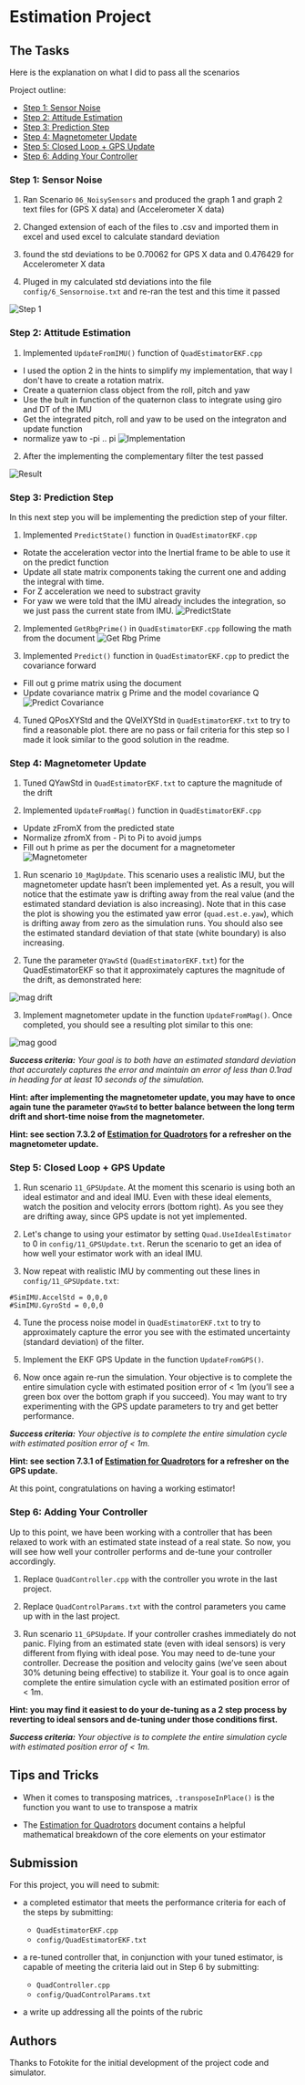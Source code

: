 # Estimation Project #



## The Tasks ##

Here is the explanation on what I did to pass all the scenarios

Project outline:

 - [Step 1: Sensor Noise](#step-1-sensor-noise)
 - [Step 2: Attitude Estimation](#step-2-attitude-estimation)
 - [Step 3: Prediction Step](#step-3-prediction-step)
 - [Step 4: Magnetometer Update](#step-4-magnetometer-update)
 - [Step 5: Closed Loop + GPS Update](#step-5-closed-loop--gps-update)
 - [Step 6: Adding Your Controller](#step-6-adding-your-controller)



### Step 1: Sensor Noise ###

1. Ran Scenario `06_NoisySensors` and produced the graph 1 and graph 2 text files for (GPS X data) and (Accelerometer X data)

2. Changed extension of each of the files to .csv and imported them in excel and used excel to calculate standard deviation

3. found the std deviations to be 0.70062 for GPS X data and 0.476429 for Accelerometer X data

4. Pluged in my calculated std deviations into the file `config/6_Sensornoise.txt` and re-ran the test and this time it passed

![Step 1](images/Capture1.PNG)

### Step 2: Attitude Estimation ###

1. Implemented `UpdateFromIMU()` function of `QuadEstimatorEKF.cpp` 
- I used the option 2 in the hints to simplify my implementation, that way I don't have to create a rotation matrix.
- Create a quaternion class object from the roll, pitch and yaw
- Use the bult in function of the quaternon class to integrate using giro and DT of the IMU
- Get the integrated pitch, roll and yaw to be used on the integraton and update function
- normalize yaw to -pi .. pi
![Implementation](images/Capture3.PNG)

2. After the implementing the complementary filter the test passed

![Result](images/Capture2.PNG)

### Step 3: Prediction Step ###

In this next step you will be implementing the prediction step of your filter.

1. Implemented `PredictState()` function in `QuadEstimatorEKF.cpp`
- Rotate the acceleration vector into the Inertial frame to be able to use it on the predict function
- Update all state matrix components taking the current one and adding the integral with time.
- For Z acceleration we need to substract gravity
- For yaw we were told that the IMU already includes the integration, so we just pass the current state from IMU.
![PredictState](images/Capture4.PNG)

2. Implemented `GetRbgPrime()` in `QuadEstimatorEKF.cpp` following the math from the document
![Get Rbg Prime](images/Capture5.PNG)

3. Implemented `Predict()` function in `QuadEstimatorEKF.cpp` to predict the covariance forward
- Fill out g prime matrix using the document
- Update covariance matrix g Prime and the model covariance Q
![Predict Covariance](images/Capture6.PNG)

4. Tuned QPosXYStd and the QVelXYStd in `QuadEstimatorEKF.txt` to try to find a reasonable plot. there are no pass or fail criteria for this step so I made it look similar to the good solution in the readme.


### Step 4: Magnetometer Update ###

1. Tuned QYawStd in `QuadEstimatorEKF.txt` to capture the magnitude of the drift

2. Implemented `UpdateFromMag()` function in `QuadEstimatorEKF.cpp`
- Update zFromX from the predicted state
- Normalize zfromX from - Pi to Pi to avoid jumps
- Fill out h prime as per the document for a magnetometer
![Magnetometer](images/Capture6.PNG)

1. Run scenario `10_MagUpdate`.  This scenario uses a realistic IMU, but the magnetometer update hasn’t been implemented yet. As a result, you will notice that the estimate yaw is drifting away from the real value (and the estimated standard deviation is also increasing).  Note that in this case the plot is showing you the estimated yaw error (`quad.est.e.yaw`), which is drifting away from zero as the simulation runs.  You should also see the estimated standard deviation of that state (white boundary) is also increasing.

2. Tune the parameter `QYawStd` (`QuadEstimatorEKF.txt`) for the QuadEstimatorEKF so that it approximately captures the magnitude of the drift, as demonstrated here:

![mag drift](images/mag-drift.png)

3. Implement magnetometer update in the function `UpdateFromMag()`.  Once completed, you should see a resulting plot similar to this one:

![mag good](images/mag-good-solution.png)

***Success criteria:*** *Your goal is to both have an estimated standard deviation that accurately captures the error and maintain an error of less than 0.1rad in heading for at least 10 seconds of the simulation.*

**Hint: after implementing the magnetometer update, you may have to once again tune the parameter `QYawStd` to better balance between the long term drift and short-time noise from the magnetometer.**

**Hint: see section 7.3.2 of [Estimation for Quadrotors](https://www.overleaf.com/read/vymfngphcccj) for a refresher on the magnetometer update.**


### Step 5: Closed Loop + GPS Update ###

1. Run scenario `11_GPSUpdate`.  At the moment this scenario is using both an ideal estimator and and ideal IMU.  Even with these ideal elements, watch the position and velocity errors (bottom right). As you see they are drifting away, since GPS update is not yet implemented.

2. Let's change to using your estimator by setting `Quad.UseIdealEstimator` to 0 in `config/11_GPSUpdate.txt`.  Rerun the scenario to get an idea of how well your estimator work with an ideal IMU.

3. Now repeat with realistic IMU by commenting out these lines in `config/11_GPSUpdate.txt`:
```
#SimIMU.AccelStd = 0,0,0
#SimIMU.GyroStd = 0,0,0
```

4. Tune the process noise model in `QuadEstimatorEKF.txt` to try to approximately capture the error you see with the estimated uncertainty (standard deviation) of the filter.

5. Implement the EKF GPS Update in the function `UpdateFromGPS()`.

6. Now once again re-run the simulation.  Your objective is to complete the entire simulation cycle with estimated position error of < 1m (you’ll see a green box over the bottom graph if you succeed).  You may want to try experimenting with the GPS update parameters to try and get better performance.

***Success criteria:*** *Your objective is to complete the entire simulation cycle with estimated position error of < 1m.*

**Hint: see section 7.3.1 of [Estimation for Quadrotors](https://www.overleaf.com/read/vymfngphcccj) for a refresher on the GPS update.**

At this point, congratulations on having a working estimator!

### Step 6: Adding Your Controller ###

Up to this point, we have been working with a controller that has been relaxed to work with an estimated state instead of a real state.  So now, you will see how well your controller performs and de-tune your controller accordingly.

1. Replace `QuadController.cpp` with the controller you wrote in the last project.

2. Replace `QuadControlParams.txt` with the control parameters you came up with in the last project.

3. Run scenario `11_GPSUpdate`. If your controller crashes immediately do not panic. Flying from an estimated state (even with ideal sensors) is very different from flying with ideal pose. You may need to de-tune your controller. Decrease the position and velocity gains (we’ve seen about 30% detuning being effective) to stabilize it.  Your goal is to once again complete the entire simulation cycle with an estimated position error of < 1m.

**Hint: you may find it easiest to do your de-tuning as a 2 step process by reverting to ideal sensors and de-tuning under those conditions first.**

***Success criteria:*** *Your objective is to complete the entire simulation cycle with estimated position error of < 1m.*


## Tips and Tricks ##

 - When it comes to transposing matrices, `.transposeInPlace()` is the function you want to use to transpose a matrix

 - The [Estimation for Quadrotors](https://www.overleaf.com/read/vymfngphcccj) document contains a helpful mathematical breakdown of the core elements on your estimator

## Submission ##

For this project, you will need to submit:

 - a completed estimator that meets the performance criteria for each of the steps by submitting:
   - `QuadEstimatorEKF.cpp`
   - `config/QuadEstimatorEKF.txt`

 - a re-tuned controller that, in conjunction with your tuned estimator, is capable of meeting the criteria laid out in Step 6 by submitting:
   - `QuadController.cpp`
   - `config/QuadControlParams.txt`

 - a write up addressing all the points of the rubric

## Authors ##

Thanks to Fotokite for the initial development of the project code and simulator.